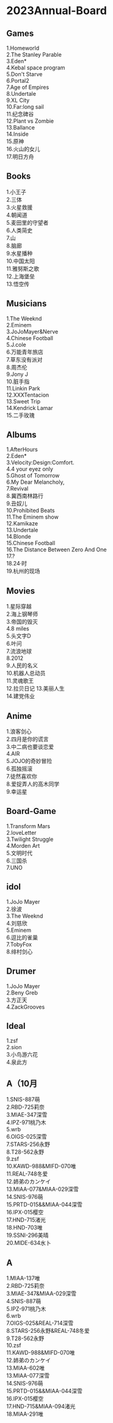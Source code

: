 # 2023Annual-Board

## Games
1.Homeworld  
2.The Stanley Parable  
3.Eden*  
4.Kebal space program  
5.Don't Starve  
6.Portal2  
7.Age of Empires  
8.Undertale  
9.XL City  
10.Far:long sail  
11.纪念碑谷  
12.Plant vs Zombie  
13.Ballance  
14.Inside  
15.原神  
16.火山的女儿  
17.明日方舟  

## Books
1.小王子  
2.三体  
3.火星救援  
4.朝闻道  
5.麦田里的守望者  
6.人类简史  
7.山  
8.脑廊  
9.水星播种  
10.中国太阳   
11.雅努斯之歌  
12.上海堡垒  
13.悟空传   
 
## Musicians
1.The Weeknd  
2.Eminem  
3.JoJoMayer&Nerve                   
4.Chinese Football  
5.J.cole   
6.万能青年旅店  
7.草东没有派对  
8.周杰伦  
9.Jony J  
10.脏手指  
11.Linkin Park  
12.XXXTentacion  
13.Sweet Trip  
14.Kendrick Lamar  
15.二手玫瑰  


## Albums
1.AfterHours  
2.Eden*    
3.Velocity:Design:Comfort.  
4.4 your eyez only   
5.Ghost of Tomorrow   
6.My Dear Melancholy,  
7.Revival   
8.冀西南林路行  
9.丑奴儿  
10.Prohibited Beats  
11.The Eminem show   
12.Kamikaze  
13.Undertale  
14.Blonde  
15.Chinese Football  
16.The Distance Between Zero And One  
17.?  
18.24·时  
19.杭州的现场  

## Movies
1.星际穿越  
2.海上钢琴师  
3.帝国的毁灭  
4.8 miles  
5.头文字D  
6.叶问  
7.流浪地球  
8.2012  
9.人民的名义  
10.机器人总动员  
11.灵魂歌王  
12.拉贝日记
13.美丽人生  
14.建党伟业  

## Anime 
1.浪客剑心   
2.四月是你的谎言    
3.中二病也要谈恋爱  
4.AIR  
5.JOJO的奇妙冒险  
6.孤独摇滚  
7.徒然喜欢你  
8.爱捉弄人的高木同学  
9.幸运星  

## Board-Game
1.Transform Mars  
2.loveLetter  
3.Twilight Struggle  
4.Morden Art  
5.文明时代  
6.三国杀  
7.UNO  

## idol
1.JoJo Mayer  
2.徐波  
3.The Weeknd  
4.刘慈欣  
5.Eminem  
6.逗比的雀巢  
7.TobyFox  
8.绯村剑心  

## Drumer
1.JoJo Mayer  
2.Beny Greb  
3.方正天  
4.ZackGrooves  

## Ideal
1.zsf  
2.sion  
3.小鸟游六花    
4.泉此方  

## A（10月
1.SNIS-887萌  
2.RBD-725莉奈  
3.MIAE-347深雪  
4.IPZ-971桃乃木  
5.wrb  
6.OIGS-025深雪  
7.STARS-256永野    
8.T28-562永野   
9.zsf  
10.KAWD-988&MIFD-070唯  
11.REAL-748冬爱   
12.姉弟のカンケイ  
13.MIAA-077&MIAA-029深雪  
14.SNIS-976萌  
15.PRTD-015&&MIAA-044深雪  
16.IPX-015樱空  
17.HND-715渚光  
18.HND-703唯  
19.SSNI-296美晴  
20.MIDE-634水卜  

## A
1.MIAA-137唯  
2.RBD-725莉奈  
3.MIAE-347&MIAA-029深雪  
4.SNIS-887萌  
5.IPZ-971桃乃木  
6.wrb  
7.OIGS-025&REAL-714深雪  
8.STARS-256永野&REAL-748冬爱   
9.T28-562永野  
10.zsf  
11.KAWD-988&MIFD-070唯  
12.姉弟のカンケイ  
13.MIAA-602唯  
13.MIAA-077深雪  
14.SNIS-976萌  
15.PRTD-015&&MIAA-044深雪  
16.IPX-015樱空  
17.HND-715&MIAA-094渚光  
18.MIAA-291唯
